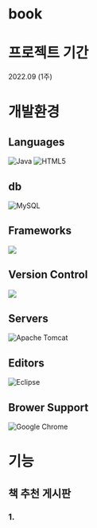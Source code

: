 # book

# 프로젝트 기간 
  2022.09 (1주)

# 개발환경

## Languages
![Java](https://img.shields.io/badge/java-%23ED8B00.svg?style=for-the-badge&logo=java&logoColor=white) ![HTML5](https://img.shields.io/badge/html5-%23E34F26.svg?style=for-the-badge&logo=html5&logoColor=white)

## db
![MySQL](https://img.shields.io/badge/mysql-%2300f.svg?style=for-the-badge&logo=mysql&logoColor=white)

## Frameworks
<img src="https://img.shields.io/badge/bootstrap-7952B3?style=for-the-badge&logo=bootstrap&logoColor=white"> 

## Version Control
<img src="https://img.shields.io/badge/github-181717?style=for-the-badge&logo=github&logoColor=white">

##  Servers
![Apache Tomcat](https://img.shields.io/badge/apache%20tomcat-%23F8DC75.svg?style=for-the-badge&logo=apache-tomcat&logoColor=black)

## Editors
![Eclipse](https://img.shields.io/badge/Eclipse-FE7A16.svg?style=for-the-badge&logo=Eclipse&logoColor=white)

## Brower Support
![Google Chrome](https://img.shields.io/badge/Google%20Chrome-4285F4?style=for-the-badge&logo=GoogleChrome&logoColor=white)


# 기능
## 책 추천 게시판
### 1. 




